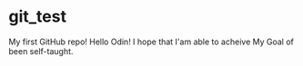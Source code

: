 # git_test
My first GitHub repo!
Hello Odin!
I hope that I'am able to acheive
My Goal of been self-taught.